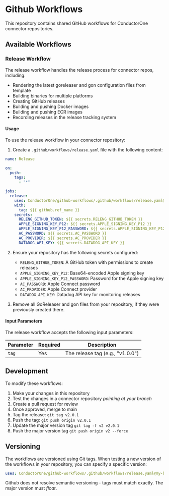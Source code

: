 # Github Workflows

This repository contains shared GitHub workflows for ConductorOne connector repositories.

## Available Workflows

### Release Workflow

The release workflow handles the release process for connector repos, including:

- Rendering the latest goreleaser and gon configuration files from template
- Building binaries for multiple platforms
- Creating GitHub releases
- Building and pushing Docker images
- Building and pushing ECR images
- Recording releases in the release tracking system

#### Usage

To use the release workflow in your connector repository:

1. Create a `.github/workflows/release.yaml` file with the following content:

```yaml
name: Release

on:
  push:
    tags:
      - "*"

jobs:
  release:
    uses: ConductorOne/github-workflows/.github/workflows/release.yaml@v2
    with:
      tag: ${{ github.ref_name }}
    secrets:
      RELENG_GITHUB_TOKEN: ${{ secrets.RELENG_GITHUB_TOKEN }}
      APPLE_SIGNING_KEY_P12: ${{ secrets.APPLE_SIGNING_KEY_P12 }}
      APPLE_SIGNING_KEY_P12_PASSWORD: ${{ secrets.APPLE_SIGNING_KEY_P12_PASSWORD }}
      AC_PASSWORD: ${{ secrets.AC_PASSWORD }}
      AC_PROVIDER: ${{ secrets.AC_PROVIDER }}
      DATADOG_API_KEY: ${{ secrets.DATADOG_API_KEY }}
```

2. Ensure your repository has the following secrets configured:

   - `RELENG_GITHUB_TOKEN`: A GitHub token with permissions to create releases
   - `APPLE_SIGNING_KEY_P12`: Base64-encoded Apple signing key
   - `APPLE_SIGNING_KEY_P12_PASSWORD`: Password for the Apple signing key
   - `AC_PASSWORD`: Apple Connect password
   - `AC_PROVIDER`: Apple Connect provider
   - `DATADOG_API_KEY`: Datadog API key for monitoring releases

3. Remove all GoReleaser and gon files from your repository, if they were previously created there.

#### Input Parameters

The release workflow accepts the following input parameters:

| Parameter | Required | Description                      |
| --------- | -------- | -------------------------------- |
| `tag`     | Yes      | The release tag (e.g., "v1.0.0") |

## Development

To modify these workflows:

1. Make your changes in this repository
2. Test the changes in a connector repository _pointing at your branch_
3. Create a pull request for review
4. Once approved, merge to main
5. Tag the release: `git tag v2.0.1`
6. Push the tag: `git push origin v2.0.1`
7. Update the major version tag `git tag -f v2 v2.0.1`
8. Push the major version tag `git push origin v2 --force`

## Versioning

The workflows are versioned using Git tags. When testing a new version of the workflows in your repository, you can specify a specific version:

```yaml
uses: ConductorOne/github-workflows/.github/workflows/release.yaml@my-branch
```

Github does not resolve semantic versioning - tags must match exactly. The major version must _float_.
